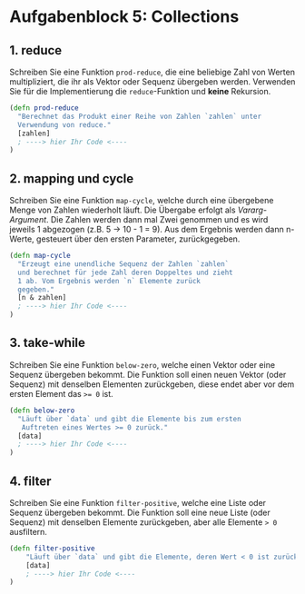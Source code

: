 # Aufgabenblock 5: Collections


## 1. reduce
Schreiben Sie eine Funktion `prod-reduce`, die eine beliebige Zahl von Werten multipliziert, die ihr als Vektor oder Sequenz übergeben werden. Verwenden Sie für die Implementierung die `reduce`-Funktion und __keine__ Rekursion. 

```clojure
(defn prod-reduce
  "Berechnet das Produkt einer Reihe von Zahlen `zahlen` unter
  Verwendung von reduce."
  [zahlen]
  ; ----> hier Ihr Code <----
)
```



## 2. mapping und cycle
Schreiben Sie eine Funktion `map-cycle`, welche durch eine übergebene Menge von Zahlen wiederholt läuft. Die Übergabe erfolgt als _Vararg-Argument_. Die Zahlen werden dann mal Zwei genommen und es wird jeweils 1 abgezogen (z.B. 5 -> 10 - 1 = 9). Aus dem Ergebnis werden dann n-Werte, gesteuert über den ersten Parameter, zurückgegeben. 

```clojure
(defn map-cycle
  "Erzeugt eine unendliche Sequenz der Zahlen `zahlen`
  und berechnet für jede Zahl deren Doppeltes und zieht 
  1 ab. Vom Ergebnis werden `n` Elemente zurück
  gegeben."
  [n & zahlen]
  ; ----> hier Ihr Code <----
)
```



## 3. take-while
Schreiben Sie eine Funktion `below-zero`, welche einen Vektor oder eine Sequenz übergeben bekommt. Die Funktion soll einen neuen Vektor (oder Sequenz) mit denselben Elementen zurückgeben, diese endet aber vor dem ersten Element das `>= 0` ist. 

```clojure
(defn below-zero
  "Läuft über `data` und gibt die Elemente bis zum ersten
   Auftreten eines Wertes >= 0 zurück."
  [data]
  ; ----> hier Ihr Code <---- 
)
```



## 4. filter
Schreiben Sie eine Funktion `filter-positive`, welche eine Liste oder Sequenz übergeben bekommt. Die Funktion soll eine neue Liste (oder Sequenz) mit denselben Elemente zurückgeben, aber alle Elemente `> 0` ausfiltern. 

```clojure
(defn filter-positive
    "Läuft über `data` und gibt die Elemente, deren Wert < 0 ist zurück."
    [data]
    ; ----> hier Ihr Code <----
)
```



